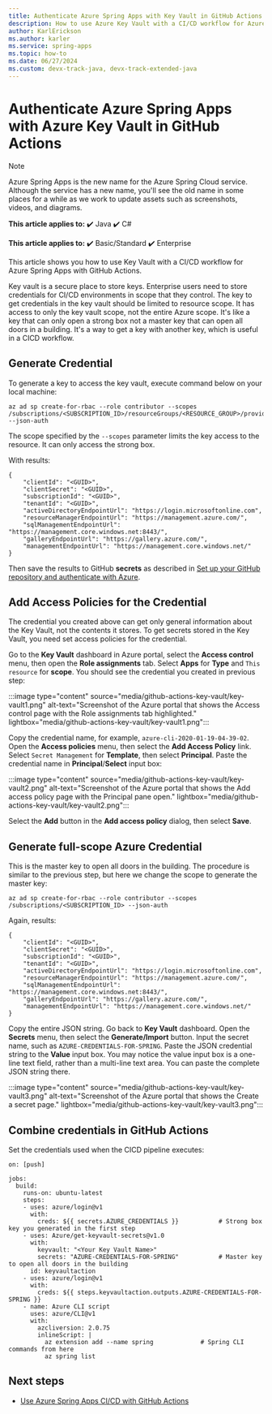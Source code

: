 ```yaml
---
title: Authenticate Azure Spring Apps with Key Vault in GitHub Actions
description: How to use Azure Key Vault with a CI/CD workflow for Azure Spring Apps with GitHub Actions
author: KarlErickson
ms.author: karler
ms.service: spring-apps
ms.topic: how-to
ms.date: 06/27/2024
ms.custom: devx-track-java, devx-track-extended-java
---
```


# Authenticate Azure Spring Apps with Azure Key Vault in GitHub Actions

> [!NOTE]
> Azure Spring Apps is the new name for the Azure Spring Cloud service. Although the service has a new name, you'll see the old name in some places for a while as we work to update assets such as screenshots, videos, and diagrams.

**This article applies to:** ✔️ Java ✔️ C#

**This article applies to:** ✔️ Basic/Standard ✔️ Enterprise

This article shows you how to use Key Vault with a CI/CD workflow for Azure Spring Apps with GitHub Actions.

Key vault is a secure place to store keys. Enterprise users need to store credentials for CI/CD environments in scope that they control. The key to get credentials in the key vault should be limited to resource scope. It has access to only the key vault scope, not the entire Azure scope. It's like a key that can only open a strong box not a master key that can open all doors in a building. It's a way to get a key with another key, which is useful in a CICD workflow.

## Generate Credential

To generate a key to access the key vault, execute command below on your local machine:

```azurecli
az ad sp create-for-rbac --role contributor --scopes /subscriptions/<SUBSCRIPTION_ID>/resourceGroups/<RESOURCE_GROUP>/providers/Microsoft.KeyVault/vaults/<KEY_VAULT> --json-auth
```

The scope specified by the `--scopes` parameter limits the key access to the resource.  It can only access the strong box.

With results:

```output
{
    "clientId": "<GUID>",
    "clientSecret": "<GUID>",
    "subscriptionId": "<GUID>",
    "tenantId": "<GUID>",
    "activeDirectoryEndpointUrl": "https://login.microsoftonline.com",
    "resourceManagerEndpointUrl": "https://management.azure.com/",
    "sqlManagementEndpointUrl": "https://management.core.windows.net:8443/",
    "galleryEndpointUrl": "https://gallery.azure.com/",
    "managementEndpointUrl": "https://management.core.windows.net/"
}
```

Then save the results to GitHub **secrets** as described in [Set up your GitHub repository and authenticate with Azure](./how-to-github-actions.md#set-up-github-repository-and-authenticate).

## Add Access Policies for the Credential

The credential you created above can get only general information about the Key Vault, not the contents it stores.  To get secrets stored in the Key Vault, you need set access policies for the credential.

Go to the **Key Vault** dashboard in Azure portal, select the **Access control** menu, then open the **Role assignments** tab. Select **Apps** for **Type** and `This resource` for **scope**.  You should see the credential you created in previous step:

:::image type="content" source="media/github-actions-key-vault/key-vault1.png" alt-text="Screenshot of the Azure portal that shows the Access control page with the Role assignments tab highlighted." lightbox="media/github-actions-key-vault/key-vault1.png":::

Copy the credential name, for example, `azure-cli-2020-01-19-04-39-02`. Open the **Access policies** menu, then select the **Add Access Policy** link.  Select `Secret Management` for **Template**, then select **Principal**. Paste the credential name in **Principal**/**Select** input box:

:::image type="content" source="media/github-actions-key-vault/key-vault2.png" alt-text="Screenshot of the Azure portal that shows the Add access policy page with the Principal pane open." lightbox="media/github-actions-key-vault/key-vault2.png":::

Select the **Add** button in the **Add access policy** dialog, then select **Save**.

## Generate full-scope Azure Credential

This is the master key to open all doors in the building. The procedure is similar to the previous step, but here we change the scope to generate the master key:

```azurecli
az ad sp create-for-rbac --role contributor --scopes /subscriptions/<SUBSCRIPTION_ID> --json-auth
```

Again, results:

```output
{
    "clientId": "<GUID>",
    "clientSecret": "<GUID>",
    "subscriptionId": "<GUID>",
    "tenantId": "<GUID>",
    "activeDirectoryEndpointUrl": "https://login.microsoftonline.com",
    "resourceManagerEndpointUrl": "https://management.azure.com/",
    "sqlManagementEndpointUrl": "https://management.core.windows.net:8443/",
    "galleryEndpointUrl": "https://gallery.azure.com/",
    "managementEndpointUrl": "https://management.core.windows.net/"
}
```

Copy the entire JSON string.  Go back to **Key Vault** dashboard. Open the **Secrets** menu, then select the **Generate/Import** button. Input the secret name, such as `AZURE-CREDENTIALS-FOR-SPRING`. Paste the JSON credential string to the **Value** input box. You may notice the value input box is a one-line text field, rather than a multi-line text area.  You can paste the complete JSON string there.

:::image type="content" source="media/github-actions-key-vault/key-vault3.png" alt-text="Screenshot of the Azure portal that shows the Create a secret page." lightbox="media/github-actions-key-vault/key-vault3.png":::

## Combine credentials in GitHub Actions

Set the credentials used when the CICD pipeline executes:

```console
on: [push]

jobs:
  build:
    runs-on: ubuntu-latest
    steps:
    - uses: azure/login@v1
      with:
        creds: ${{ secrets.AZURE_CREDENTIALS }}           # Strong box key you generated in the first step
    - uses: Azure/get-keyvault-secrets@v1.0
      with:
        keyvault: "<Your Key Vault Name>"
        secrets: "AZURE-CREDENTIALS-FOR-SPRING"           # Master key to open all doors in the building
      id: keyvaultaction
    - uses: azure/login@v1
      with:
        creds: ${{ steps.keyvaultaction.outputs.AZURE-CREDENTIALS-FOR-SPRING }}
    - name: Azure CLI script
      uses: azure/CLI@v1
      with:
        azcliversion: 2.0.75
        inlineScript: |
          az extension add --name spring             # Spring CLI commands from here
          az spring list

```

## Next steps

* [Use Azure Spring Apps CI/CD with GitHub Actions](./how-to-github-actions.md)
